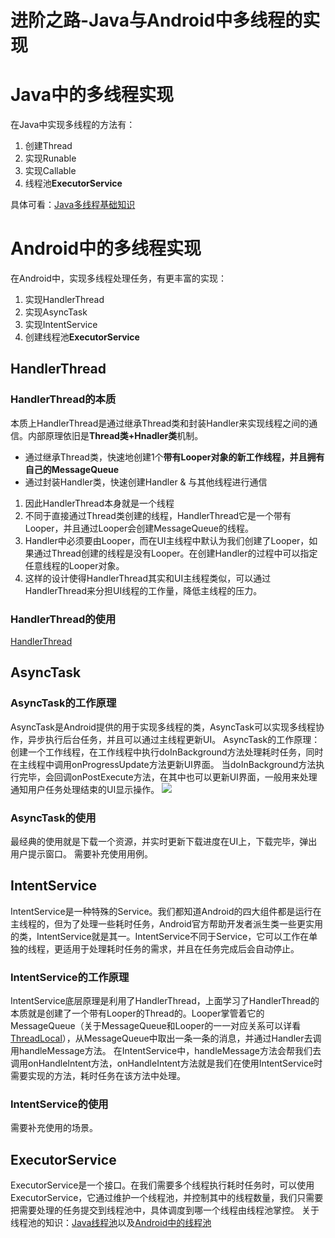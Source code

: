 # 进阶之路-Java与Android中多线程的实现
# Java中的多线程实现
在Java中实现多线程的方法有：

1. 创建Thread
2. 实现Runable
3. 实现Callable
4. 线程池**ExecutorService**

具体可看：[Java多线程基础知识](https://www.yuque.com/starryluli/nlqqod/gudnt4hl050mqyhl)
# Android中的多线程实现
在Android中，实现多线程处理任务，有更丰富的实现：

1. 实现HandlerThread
2. 实现AsyncTask
3. 实现IntentService
4. 创建线程池**ExecutorService**
## HandlerThread
### HandlerThread的本质
本质上HandlerThread是通过继承Thread类和封装Handler来实现线程之间的通信。内部原理依旧是**Thread类+Hnadler类**机制。

- 通过继承Thread类，快速地创建1个**带有Looper对象的新工作线程，并且拥有自己的MessageQueue**
- 通过封装Handler类，快速创建Handler & 与其他线程进行通信
1. 因此HandlerThread本身就是一个线程
2. 不同于直接通过Thread类创建的线程，HandlerThread它是一个带有Looper，并且通过Looper会创建MessageQueue的线程。
3. Handler中必须要由Looper，而在UI主线程中默认为我们创建了Looper，如果通过Thread创建的线程是没有Looper。在创建Handler的过程中可以指定任意线程的Looper对象。
4. 这样的设计使得HandlerThread其实和UI主线程类似，可以通过HandlerThread来分担UI线程的工作量，降低主线程的压力。
### HandlerThread的使用
[HandlerThread](https://www.yuque.com/starryluli/android/pvazd98ncvqxgkmh)
## AsyncTask
### AsyncTask的工作原理
AsyncTask是Android提供的用于实现多线程的类，AsyncTask可以实现多线程协作，异步执行后台任务，并且可以通过主线程更新UI。
AsyncTask的工作原理：创建一个工作线程，在工作线程中执行doInBackground方法处理耗时任务，同时在主线程中调用onProgressUpdate方法更新UI界面。
当doInBackground方法执行完毕，会回调onPostExecute方法，在其中也可以更新UI界面，一般用来处理通知用户任务处理结束的UI显示操作。
![](/images/ca31b273587fdabb3ae142176658540d.webp)
### AsyncTask的使用
最经典的使用就是下载一个资源，并实时更新下载进度在UI上，下载完毕，弹出用户提示窗口。
需要补充使用用例。
## IntentService
IntentService是一种特殊的Service。我们都知道Android的四大组件都是运行在主线程的，但为了处理一些耗时任务，Android官方帮助开发者派生类一些更实用的类，IntentService就是其一。IntentService不同于Service，它可以工作在单独的线程，更适用于处理耗时任务的需求，并且在任务完成后会自动停止。
### IntentService的工作原理
IntentService底层原理是利用了HandlerThread，上面学习了HandlerThread的本质就是创建了一个带有Looper的Thread的。Looper掌管着它的MessageQueue（关于MessageQueue和Looper的一一对应关系可以详看[ThreadLocal](https://www.yuque.com/starryluli/android/ukc498h580rgn4zw)），从MessageQueue中取出一条一条的消息，并通过Handler去调用handleMessage方法。
在IntentService中，handleMessage方法会帮我们去调用onHandleIntent方法，onHandleIntent方法就是我们在使用IntentService时需要实现的方法，耗时任务在该方法中处理。
### IntentService的使用
需要补充使用的场景。
## ExecutorService
ExecutorService是一个接口。在我们需要多个线程执行耗时任务时，可以使用ExecutorService，它通过维护一个线程池，并控制其中的线程数量，我们只需要把需要处理的任务提交到线程池中，具体调度到哪一个线程由线程池掌控。
关于线程池的知识：[Java线程池](https://www.yuque.com/starryluli/android/qq2m0aqw5e8kcys2)以及[Android中的线程池](https://www.yuque.com/starryluli/android/eykcuaw5x0d20o0b)



